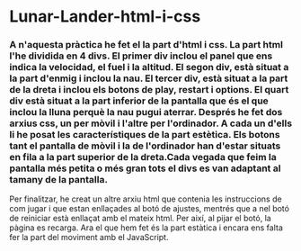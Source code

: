 # Lunar-Lander-html-i-css
### A n'aquesta pràctica he fet el la part d'html i css. La part html l'he dividida en 4 divs. El primer div inclou el panel que ens indica la velocidad, el fuel i la altitud. El segon div, està situat a la part d'enmig i inclou la nau. El tercer div, està situat a la part de la dreta i inclou els botons de play, restart i options. El quart div està situat a la part inferior de la pantalla que és el que inclou la lluna perquè la nau pugui aterrar. Després he fet dos arxius css, un per mòvil i l'altre per l'ordinador. A cada un d'ells li he posat les característiques de la part estètica. Els botons tant el pantalla de mòvil i la de l'ordinador han d'estar situats en fila a la part superior de la dreta.Cada vegada que feim la pantalla més petita o més gran tots el divs es van adaptant al tamany de la pantalla.
Per finalitzar, he creat un altre arxiu html que contenia les instruccions de com jugar i que estan enllaçades al botó de ajustes, mentrés que a nel botó de reiniciar està enllaçat amb el mateix html. Per així, al pijar el botó, la pàgina es recarga.
Ara el que hem fet és la part estàtica i encara ens falta fer la part del moviment amb el JavaScript.
